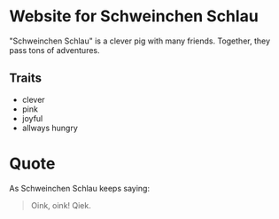 # Website for Schweinchen Schlau

"Schweinchen Schlau" is a clever pig with many friends. Together, they pass tons of adventures.

## Traits
* clever
* pink
* joyful
* allways hungry

# Quote
As Schweinchen Schlau keeps saying:

> Oink, oink!
> Qiek.

